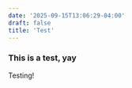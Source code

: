 ```yaml
---
date: '2025-09-15T13:06:29-04:00'
draft: false
title: 'Test'
---
```


### This is a test, yay
Testing!
